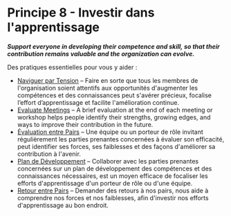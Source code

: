 [:menu-title]: # "Invest in Learning"

# Principe 8 - Investir dans l'apprentissage

**_Support everyone in developing their competence and skill, so that their contribution remains valuable and the organization can evolve._**

Des pratiques essentielles pour vous y aider :

- [Naviguer par Tension](section:navigate-via-tension) – Faire en sorte que tous les membres de l'organisation soient attentifs aux opportunités d'augmenter les compétences et des connaissances peut s'avérer précieux, focalise l’effort d’apprentissage et facilite l'amélioration continue.
- [Evaluate Meetings](section:evaluate-meetings) – A brief evaluation at the end of each meeting or workshop helps people identify their strengths, growing edges, and ways to improve their contribution in the future.
- [Évaluation entre Pairs](section:peer-review) – Une équipe ou un porteur de rôle invitant régulièrement les parties prenantes concernées à évaluer son efficacité, peut identifier ses forces, ses faiblesses et des façons d'améliorer sa contribution à l'avenir.
- [Plan de Développement](section:development-plan) – Collaborer avec les parties prenantes concernées sur un plan de développement des compétences et des connaissances nécessaires, est un moyen efficace de focaliser les efforts d'apprentissage d'un porteur de rôle ou d'une équipe.
- [Retour entre Pairs](section:peer-feedback) – Demander des retours à nos pairs, nous aide à comprendre nos forces et nos faiblesses, afin d'investir nos efforts d'apprentissage au bon endroit.
